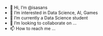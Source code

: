 - 👋 Hi, I’m @isasans
- 👀 I’m interested in Data Science, AI, Games
- 🌱 I’m currently a Data Science student
- 💞️ I’m looking to collaborate on ...
- 📫 How to reach me ...

<!---
isasans/isasans is a ✨ special ✨ repository because its `README.md` (this file) appears on your GitHub profile.
You can click the Preview link to take a look at your changes.
--->
